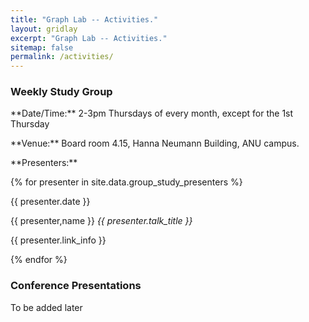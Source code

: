 ```yaml
---
title: "Graph Lab -- Activities."
layout: gridlay
excerpt: "Graph Lab -- Activities."
sitemap: false
permalink: /activities/
---
```


### Weekly Study Group

<p>
  **Date/Time:** 2-3pm Thursdays of every month, except for the 1st Thursday
</p>

<p>**Venue:** Board room 4.15, Hanna Neumann Building, ANU campus.</p>

<p>**Presenters:**</p>

{% for presenter in site.data.group_study_presenters %}

<p>{{ presenter.date }} <br>
<p>{{ presenter,name }}  
<em>{{ presenter.talk_title }}</em></p>
<p>{{ presenter.link_info }} <br>
 
{% endfor %}

### Conference Presentations

<p>To be added later</p>

